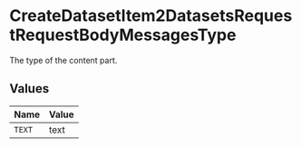 # CreateDatasetItem2DatasetsRequestRequestBodyMessagesType

The type of the content part.


## Values

| Name   | Value  |
| ------ | ------ |
| `TEXT` | text   |